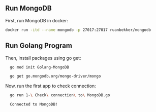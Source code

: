 
## Run MongoDB

First, run MongoDB in docker:

```bash
docker run -itd --name mongodb -p 27017:27017 ruanbekker/mongodb
```


## Run Golang Program

Then, install packages using go get:

```bash
  go mod init Golang-MongoDB

  go get go.mongodb.org/mongo-driver/mongo
````

Now, run the first app to check connection:

```bash
  go run 1-\ Check\ connection\ to\ MongoDB.go

  Connected to MongoDB!
````







